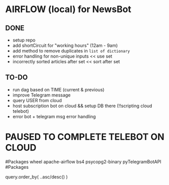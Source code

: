 # AIRFLOW (local) for NewsBot

## DONE

- setup repo
- add shortCircuit for "working hours" (12am - 9am)
- add method to remove duplicates in `list of dictionary`
- error handling for non-unique inputs << use set
- incorrectly sorted articles after set << sort after set

## TO-DO

- run dag based on TIME (current & previous)
- improve Telegram message
- query USER from cloud
- host subscription bot on cloud && setup DB there (!!scripting cloud telebot)
- error bot + telegram msg error handling

# PAUSED TO COMPLETE TELEBOT ON CLOUD

#Packages
wheel
apache-airflow
bs4
psycopg2-binary
pyTelegramBotAPI
#Packages

query.order_by( <table>.<column>.asc/desc() )
